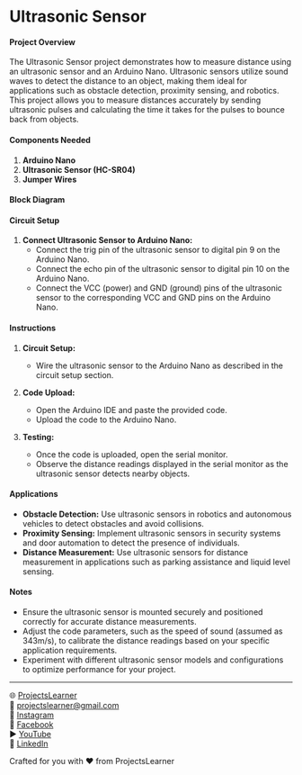 # Ultrasonic Sensor

#### Project Overview

The Ultrasonic Sensor project demonstrates how to measure distance using an ultrasonic sensor and an Arduino Nano. Ultrasonic sensors utilize sound waves to detect the distance to an object, making them ideal for applications such as obstacle detection, proximity sensing, and robotics. This project allows you to measure distances accurately by sending ultrasonic pulses and calculating the time it takes for the pulses to bounce back from objects.

#### Components Needed

1. **Arduino Nano**
2. **Ultrasonic Sensor (HC-SR04)**
3. **Jumper Wires**

#### Block Diagram


#### Circuit Setup

1. **Connect Ultrasonic Sensor to Arduino Nano:**
   - Connect the trig pin of the ultrasonic sensor to digital pin 9 on the Arduino Nano.
   - Connect the echo pin of the ultrasonic sensor to digital pin 10 on the Arduino Nano.
   - Connect the VCC (power) and GND (ground) pins of the ultrasonic sensor to the corresponding VCC and GND pins on the Arduino Nano.

#### Instructions

1. **Circuit Setup:**
   - Wire the ultrasonic sensor to the Arduino Nano as described in the circuit setup section.

2. **Code Upload:**
   - Open the Arduino IDE and paste the provided code.
   - Upload the code to the Arduino Nano.

3. **Testing:**
   - Once the code is uploaded, open the serial monitor.
   - Observe the distance readings displayed in the serial monitor as the ultrasonic sensor detects nearby objects.

#### Applications

- **Obstacle Detection:** Use ultrasonic sensors in robotics and autonomous vehicles to detect obstacles and avoid collisions.
- **Proximity Sensing:** Implement ultrasonic sensors in security systems and door automation to detect the presence of individuals.
- **Distance Measurement:** Use ultrasonic sensors for distance measurement in applications such as parking assistance and liquid level sensing.

#### Notes

- Ensure the ultrasonic sensor is mounted securely and positioned correctly for accurate distance measurements.
- Adjust the code parameters, such as the speed of sound (assumed as 343m/s), to calibrate the distance readings based on your specific application requirements.
- Experiment with different ultrasonic sensor models and configurations to optimize performance for your project.

---

🌐 [ProjectsLearner](https://projectslearner.com/learn/arduino-nano-ultrasonic-sensor)  
📧 [projectslearner@gmail.com](mailto:projectslearner@gmail.com)  
📸 [Instagram](https://www.instagram.com/projectslearner/)  
📘 [Facebook](https://www.facebook.com/projectslearner)  
▶️ [YouTube](https://www.youtube.com/@ProjectsLearner)  
📘 [LinkedIn](https://www.linkedin.com/in/projectslearner)  

Crafted for you with ❤️ from ProjectsLearner